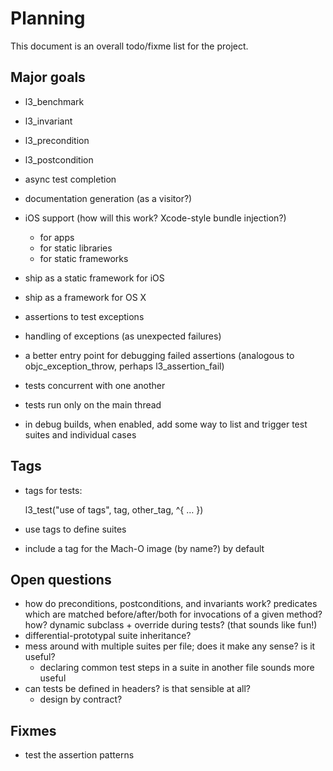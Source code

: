 # Planning

This document is an overall todo/fixme list for the project.

## Major goals

- l3_benchmark
- l3_invariant
- l3_precondition
- l3_postcondition

- async test completion

- documentation generation (as a visitor?)

- iOS support (how will this work? Xcode-style bundle injection?)
	- for apps
	- for static libraries
	- for static frameworks
- ship as a static framework for iOS

- ship as a framework for OS X

- assertions to test exceptions
- handling of exceptions (as unexpected failures)
- a better entry point for debugging failed assertions (analogous to objc_exception_throw, perhaps l3_assertion_fail)

- tests concurrent with one another
- tests run only on the main thread

- in debug builds, when enabled, add some way to list and trigger test suites and individual cases

## Tags

- tags for tests:

	l3_test("use of tags", tag, other_tag, ^{ … })

- use tags to define suites
- include a tag for the Mach-O image (by name?) by default

## Open questions

- how do preconditions, postconditions, and invariants work? predicates which are matched before/after/both for invocations of a given method? how? dynamic subclass + override during tests? (that sounds like fun!)
- differential-prototypal suite inheritance?
- mess around with multiple suites per file; does it make any sense? is it useful?
	- declaring common test steps in a suite in another file sounds more useful
- can tests be defined in headers? is that sensible at all?
	- design by contract?

## Fixmes

- test the assertion patterns